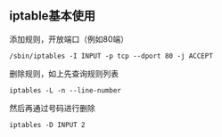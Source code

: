 ## iptable基本使用

添加规则，开放端口（例如80端）

```
/sbin/iptables -I INPUT -p tcp --dport 80 -j ACCEPT
```

删除规则，如上先查询规则列表

```
iptables -L -n --line-number
```

然后再通过号码进行删除

```
iptables -D INPUT 2
```